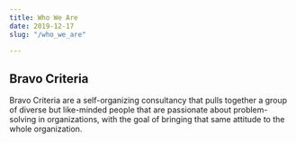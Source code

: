```yaml
---
title: Who We Are
date: 2019-12-17
slug: "/who_we_are"

---
```

## Bravo Criteria

Bravo Criteria are a self-organizing consultancy that pulls together a group of diverse but like-minded people that are passionate about problem-solving in organizations, with the goal of bringing that same attitude to the whole organization.